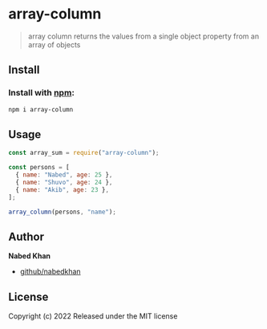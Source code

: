 # array-column

> array column returns the values from a single object property from an array of objects

## Install

### Install with [npm](npmjs.org):

```bash
npm i array-column
```

## Usage

```js
const array_sum = require("array-column");

const persons = [
  { name: "Nabed", age: 25 },
  { name: "Shuvo", age: 24 },
  { name: "Akib", age: 23 },
];

array_column(persons, "name");
```

## Author

**Nabed Khan**

- [github/nabedkhan](https://github.com/nabedkhan)

## License

Copyright (c) 2022
Released under the MIT license
